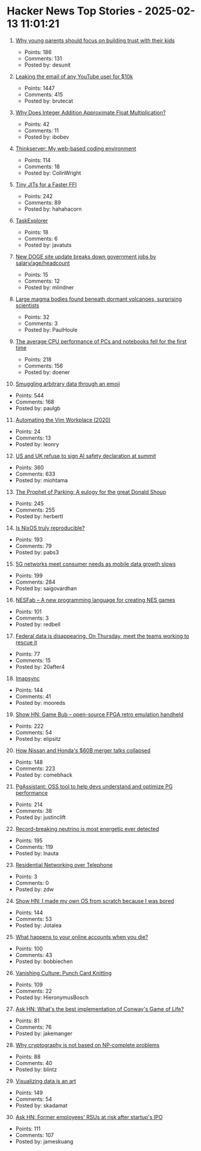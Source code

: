 # Hacker News Top Stories - 2025-02-13 11:01:21

1. [Why young parents should focus on building trust with their kids](https://desunit.com/blog/marshmallow-test-and-parenting/)
   - Points: 186
   - Comments: 131
   - Posted by: desunit

2. [Leaking the email of any YouTube user for $10k](https://brutecat.com/articles/leaking-youtube-emails)
   - Points: 1447
   - Comments: 415
   - Posted by: brutecat

3. [Why Does Integer Addition Approximate Float Multiplication?](https://probablydance.com/2025/02/08/why-does-integer-addition-approximate-float-multiplication/)
   - Points: 42
   - Comments: 11
   - Posted by: ibobev

4. [Thinkserver: My web-based coding environment](https://checkmyworking.com/posts/2025/02/thinkserver-my-web-based-coding-environment/)
   - Points: 114
   - Comments: 18
   - Posted by: ColinWright

5. [Tiny JITs for a Faster FFI](https://railsatscale.com/2025-02-12-tiny-jits-for-a-faster-ffi/)
   - Points: 242
   - Comments: 89
   - Posted by: hahahacorn

6. [TaskExplorer](https://github.com/DavidXanatos/TaskExplorer)
   - Points: 18
   - Comments: 6
   - Posted by: javatuts

7. [New DOGE site update breaks down government jobs by salary/age/headcount](https://doge.gov/workforce)
   - Points: 15
   - Comments: 12
   - Posted by: mlindner

8. [Large magma bodies found beneath dormant volcanoes, surprising scientists](https://phys.org/news/2025-01-large-magma-bodies-beneath-dormant.html)
   - Points: 32
   - Comments: 3
   - Posted by: PaulHoule

9. [The average CPU performance of PCs and notebooks fell for the first time](https://www.cpubenchmark.net/year-on-year.html)
   - Points: 218
   - Comments: 156
   - Posted by: doener

10. [Smuggling arbitrary data through an emoji](https://paulbutler.org/2025/smuggling-arbitrary-data-through-an-emoji/)
   - Points: 544
   - Comments: 168
   - Posted by: paulgb

11. [Automating the Vim Workplace (2020)](https://sharats.me/posts/automating-the-vim-workplace/)
   - Points: 24
   - Comments: 13
   - Posted by: leonry

12. [US and UK refuse to sign AI safety declaration at summit](https://arstechnica.com/ai/2025/02/us-and-uk-refuse-to-sign-ai-safety-declaration-at-summit/)
   - Points: 360
   - Comments: 633
   - Posted by: miohtama

13. [The Prophet of Parking: A eulogy for the great Donald Shoup](https://www.worksinprogress.news/p/the-prophet-of-parking)
   - Points: 245
   - Comments: 255
   - Posted by: herbertl

14. [Is NixOS truly reproducible?](https://luj.fr/blog/is-nixos-truly-reproducible.html)
   - Points: 193
   - Comments: 79
   - Posted by: pabs3

15. [5G networks meet consumer needs as mobile data growth slows](https://spectrum.ieee.org/5g-bandwidth)
   - Points: 199
   - Comments: 284
   - Posted by: saigovardhan

16. [NESFab – A new programming language for creating NES games](https://pubby.games/nesfab.html)
   - Points: 101
   - Comments: 3
   - Posted by: redbell

17. [Federal data is disappearing. On Thursday, meet the teams working to rescue it](https://www.muckrock.com/news/archives/2025/feb/10/federal-data-is-disappearing-on-thursday-meet-the-teams-working-to-rescue-it-and-learn-how-you-can-help/)
   - Points: 77
   - Comments: 15
   - Posted by: 20after4

18. [Imapsync](https://imapsync.lamiral.info/)
   - Points: 144
   - Comments: 41
   - Posted by: mooreds

19. [Show HN: Game Bub – open-source FPGA retro emulation handheld](https://eli.lipsitz.net/posts/introducing-gamebub/)
   - Points: 222
   - Comments: 54
   - Posted by: elipsitz

20. [How Nissan and Honda's $60B merger talks collapsed](https://www.reuters.com/markets/deals/inside-collapse-nissan-hondas-60-billion-mega-deal-2025-02-12/)
   - Points: 148
   - Comments: 223
   - Posted by: comebhack

21. [PgAssistant: OSS tool to help devs understand and optimize PG performance](https://github.com/nexsol-technologies/pgassistant)
   - Points: 214
   - Comments: 38
   - Posted by: justinclift

22. [Record-breaking neutrino is most energetic ever detected](https://www.nature.com/articles/d41586-025-00444-1)
   - Points: 195
   - Comments: 119
   - Posted by: lnauta

23. [Residential Networking over Telephone](https://computer.rip/2025-02-02-residential-networking-over-telephone.html)
   - Points: 3
   - Comments: 0
   - Posted by: zdw

24. [Show HN: I made my own OS from scratch because I was bored](https://jotalea.com.ar/misc/jotaleaos/)
   - Points: 144
   - Comments: 53
   - Posted by: Jotalea

25. [What happens to your online accounts when you die?](https://digitalseams.com/blog/what-happens-to-your-online-accounts-when-you-die)
   - Points: 100
   - Comments: 43
   - Posted by: bobbiechen

26. [Vanishing Culture: Punch Card Knitting](https://blog.archive.org/2025/02/12/vanishing-culture-punch-card-knitting/)
   - Points: 109
   - Comments: 22
   - Posted by: HieronymusBosch

27. [Ask HN: What's the best implementation of Conway's Game of Life?](undefined)
   - Points: 81
   - Comments: 76
   - Posted by: jakemanger

28. [Why cryptography is not based on NP-complete problems](https://blintzbase.com/posts/cryptography-is-not-based-on-np-hard-problems/)
   - Points: 88
   - Comments: 40
   - Posted by: blintz

29. [Visualizing data is an art](https://perthirtysix.com/visualizing-data-is-an-art)
   - Points: 149
   - Comments: 54
   - Posted by: skadamat

30. [Ask HN: Former employees' RSUs at risk after startup's IPO](undefined)
   - Points: 111
   - Comments: 107
   - Posted by: jameskuang

